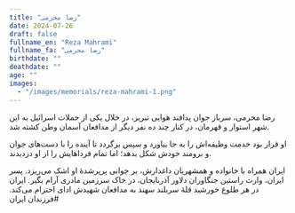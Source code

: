 ```yaml
---
title: "رضا محرمی"
date: 2024-07-26
draft: false
fullname_en: "Reza Mahrami"
fullname_fa: "رضا محرمی"
birthdate: ""
deathdate: ""
age: ""
images:
  - "/images/memorials/reza-mahrami-1.png"
---
```


رضا محرمی، سرباز جوان پدافند هوایی تبریز، در خلال یکی از حملات اسرائیل به این شهر استوار و قهرمان، در کنار چند ده نفر دیگر از مدافعان آسمان وطن کشته شد. 

او قرار بود خدمت وظیفه‌اش را به جا بیاورد و سپس برگردد تا آینده را با دست‌های جوان و برومند خودش شکل بدهد؛ اما تمام فرداهایش را از او دزدیدند. 

ایران همراه با خانواده و همشهریان داغدارش، بر جوانی پرپرشدۀ او اشک می‌ریزد. 
پسر ایران، وارث راستین جنگاوران دلاور آذربایجان، در خاک سرزمین مادری آرام بگیر. ایران در هر طلوع خورشید قلۀ سربلند سهند به مدافعان شهیدش ادای احترام می‌کند. 
#فرزندان ایران